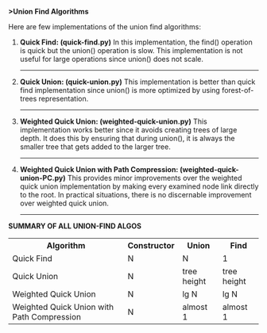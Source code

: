 <b>>Union Find Algorithms</b>
<p>
Here are few implementations of the union find algorithms:
<ol>
  <li>
    <b>Quick Find: (quick-find.py)</b>
In this implementation, the find() operation is quick but the union() operation is slow. This implementation is not useful for large operations since union() does not scale. 
  </li>
                <hr>
  <li>
    <b>Quick Union: (quick-union.py)</b>
This implementation is better than quick find implementation since union() is more optimized by using forest-of-trees representation. 
  </li>
                <hr>
  
  <li>
  <b>Weighted Quick Union: (weighted-quick-union.py)</b>
This implementation works better since it avoids creating trees of large depth. It does this by ensuring that during union(), it is always the smaller tree that gets added to the larger tree. 
  </li>
                <hr>
  <li>
  <b>Weighted Quick Union with Path Compression: (weighted-quick-union-PC.py)</b>
  This provides minor improvements over the weighted quick union implementation by making every examined node link directly to the root. In practical situations, there is no discernable improvement over weighted quick union. 
</li>
                <hr>
</ol>
</p>

<p>
<b> SUMMARY OF ALL UNION-FIND ALGOS </b>
<table>
  <tr>
    <th>Algorithm</th>
    <th>Constructor</th>
    <th>Union</th>
    <th>Find</th>
  </tr>
  <tr>
    <td>Quick Find</td>
    <td>N</td>
    <td>N</td>
    <td>1</td>
  </tr>
  <tr>
    <td>Quick Union</td>
    <td>N</td>
    <td>tree height</td>
    <td>tree height</td>
  </tr>
  <tr>
    <td>Weighted Quick Union</td>
    <td>N</td>
    <td>lg N</td>
    <td>lg N</td>
  </tr>
  <tr>
    <td>Weighted Quick Union with Path Compression</td>
    <td>N</td>
    <td>almost 1</td>
    <td>almost 1</td>
  </tr>
 </table>
 
 </p>
